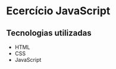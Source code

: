 # Ecercício JavaScript
<!--
### Resultado

<img src='src/result/result.gif'>
-->
## Tecnologias utilizadas

- HTML
- CSS
- JavaScript
